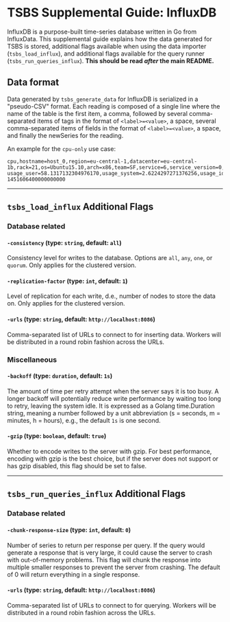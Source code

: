 # TSBS Supplemental Guide: InfluxDB

InfluxDB is a purpose-built time-series database written in Go from
InfluxData. This supplemental guide explains how
the data generated for TSBS is stored, additional flags available when
using the data importer (`tsbs_load_influx`), and additional flags
available for the query runner (`tsbs_run_queries_influx`). **This
should be read *after* the main README.**

## Data format

Data generated by `tsbs_generate_data` for InfluxDB is serialized in a
"pseudo-CSV" format. Each reading is composed of a single line where
the name of the table is the first item, a comma, followed by several
comma-separated items of tags in the format of `<label>=<value>`, a space,
several comma-separated items of fields in the format of `<label>=<value>`,
a space, and finally the newSeries for the reading.

An example for the `cpu-only` use case:
```text
cpu,hostname=host_0,region=eu-central-1,datacenter=eu-central-1b,rack=21,os=Ubuntu15.10,arch=x86,team=SF,service=6,service_version=0,service_environment=test usage_user=58.1317132304976170,usage_system=2.6224297271376256,usage_idle=24.9969495069947882,usage_nice=61.5854484633778867,usage_iowait=22.9481393231639395,usage_irq=63.6499207106198313,usage_softirq=6.4098777048301052,usage_steal=44.8799140503027445,usage_guest=80.5028770761136201,usage_guest_nice=38.2431182911542820 1451606400000000000
```

---

## `tsbs_load_influx` Additional Flags

### Database related

#### `-consistency` (type: `string`, default: `all`)

Consistency level for writes to the database. Options are `all`, `any`, `one`,
or `quorum`. Only applies for the clustered version.

#### `-replication-factor` (type: `int`, default: `1`)

Level of replication for each write, d.e., number of nodes to store the
data on. Only applies for the clustered version.

#### `-urls` (type: `string`, default: `http://localhost:8086`)

Comma-separated list of URLs to connect to for inserting data. Workers will be
distributed in a round robin fashion across the URLs.

### Miscellaneous

#### `-backoff` (type: `duration`, default: `1s`)

The amount of time per retry attempt when the server says it is too busy. A
longer backoff will potentially reduce write performance by waiting too long to
retry, leaving the system idle. It is expressed as a Golang time.Duration
string, meaning a number followed by a unit abbreviation (s = seconds,
m = minutes, h = hours), e.g., the default `1s` is one second.

#### `-gzip` (type: `boolean`, default: `true`)

Whether to encode writes to the server with gzip. For best performance, encoding
with gzip is the best choice, but if the server does not support or has gzip
disabled, this flag should be set to false.

---

## `tsbs_run_queries_influx` Additional Flags

### Database related

#### `-chunk-response-size` (type: `int`, default: `0`)

Number of series to return per response per query. If the query would generate
a response that is very large, it could cause the server to crash with
out-of-memory problems. This flag will chunk the response into multiple smaller
responses to prevent the server from crashing. The default of 0 will return
everything in a single response.

#### `-urls` (type: `string`, default: `http://localhost:8086`)

Comma-separated list of URLs to connect to for querying. Workers will be
distributed in a round robin fashion across the URLs.
